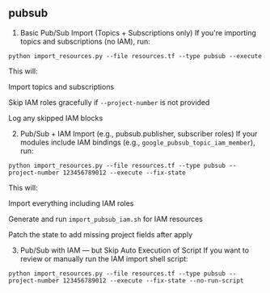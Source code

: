 pubsub
--------

1. Basic Pub/Sub Import (Topics + Subscriptions only)
If you're importing topics and subscriptions (no IAM), run:

```
python import_resources.py --file resources.tf --type pubsub --execute
```

This will:

Import topics and subscriptions

Skip IAM roles gracefully if `--project-number` is not provided

Log any skipped IAM blocks

2. Pub/Sub + IAM Import (e.g., pubsub.publisher, subscriber roles)
If your modules include IAM bindings (e.g., `google_pubsub_topic_iam_member`), run:

```
python import_resources.py --file resources.tf --type pubsub --project-number 123456789012 --execute --fix-state
```

This will:

Import everything including IAM roles

Generate and run `import_pubsub_iam.sh` for IAM resources

Patch the state to add missing project fields after apply

3. Pub/Sub with IAM — but Skip Auto Execution of Script
If you want to review or manually run the IAM import shell script:

```
python import_resources.py --file resources.tf --type pubsub --project-number 123456789012 --execute --fix-state --no-run-script
```

